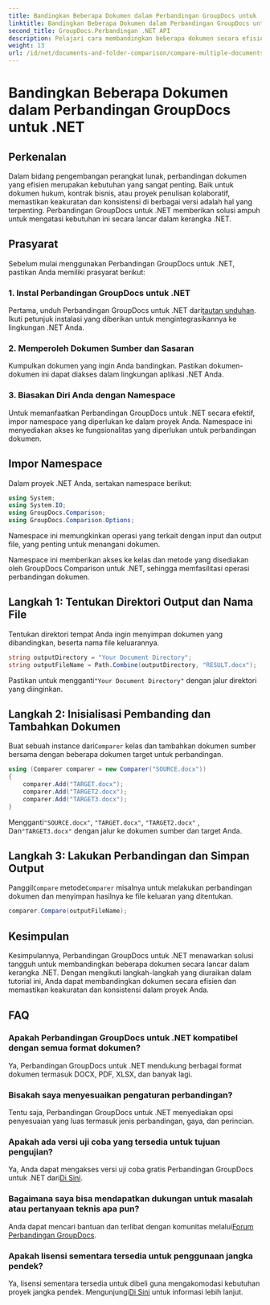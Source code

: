 ```yaml
---
title: Bandingkan Beberapa Dokumen dalam Perbandingan GroupDocs untuk .NET
linktitle: Bandingkan Beberapa Dokumen dalam Perbandingan GroupDocs untuk .NET
second_title: GroupDocs.Perbandingan .NET API
description: Pelajari cara membandingkan beberapa dokumen secara efisien menggunakan Perbandingan GroupDocs untuk .NET. Ikuti panduan langkah demi langkah kami untuk integrasi yang lancar.
weight: 13
url: /id/net/documents-and-folder-comparison/compare-multiple-documents-dotnet/
---
```


# Bandingkan Beberapa Dokumen dalam Perbandingan GroupDocs untuk .NET

## Perkenalan
Dalam bidang pengembangan perangkat lunak, perbandingan dokumen yang efisien merupakan kebutuhan yang sangat penting. Baik untuk dokumen hukum, kontrak bisnis, atau proyek penulisan kolaboratif, memastikan keakuratan dan konsistensi di berbagai versi adalah hal yang terpenting. Perbandingan GroupDocs untuk .NET memberikan solusi ampuh untuk mengatasi kebutuhan ini secara lancar dalam kerangka .NET.
## Prasyarat
Sebelum mulai menggunakan Perbandingan GroupDocs untuk .NET, pastikan Anda memiliki prasyarat berikut:
### 1. Instal Perbandingan GroupDocs untuk .NET
 Pertama, unduh Perbandingan GroupDocs untuk .NET dari[tautan unduhan](https://releases.groupdocs.com/comparison/net/). Ikuti petunjuk instalasi yang diberikan untuk mengintegrasikannya ke lingkungan .NET Anda.
### 2. Memperoleh Dokumen Sumber dan Sasaran
Kumpulkan dokumen yang ingin Anda bandingkan. Pastikan dokumen-dokumen ini dapat diakses dalam lingkungan aplikasi .NET Anda.
### 3. Biasakan Diri Anda dengan Namespace
Untuk memanfaatkan Perbandingan GroupDocs untuk .NET secara efektif, impor namespace yang diperlukan ke dalam proyek Anda. Namespace ini menyediakan akses ke fungsionalitas yang diperlukan untuk perbandingan dokumen.

## Impor Namespace
Dalam proyek .NET Anda, sertakan namespace berikut:

```csharp
using System;
using System.IO;
using GroupDocs.Comparison;
using GroupDocs.Comparison.Options;
```
Namespace ini memungkinkan operasi yang terkait dengan input dan output file, yang penting untuk menangani dokumen.

Namespace ini memberikan akses ke kelas dan metode yang disediakan oleh GroupDocs Comparison untuk .NET, sehingga memfasilitasi operasi perbandingan dokumen.
## Langkah 1: Tentukan Direktori Output dan Nama File
Tentukan direktori tempat Anda ingin menyimpan dokumen yang dibandingkan, beserta nama file keluarannya.
```csharp
string outputDirectory = "Your Document Directory";
string outputFileName = Path.Combine(outputDirectory, "RESULT.docx");
```
 Pastikan untuk mengganti`"Your Document Directory"` dengan jalur direktori yang diinginkan.
## Langkah 2: Inisialisasi Pembanding dan Tambahkan Dokumen
 Buat sebuah instance dari`Comparer` kelas dan tambahkan dokumen sumber bersama dengan beberapa dokumen target untuk perbandingan.
```csharp
using (Comparer comparer = new Comparer("SOURCE.docx"))
{
    comparer.Add("TARGET.docx");
    comparer.Add("TARGET2.docx");
    comparer.Add("TARGET3.docx");
}
```
 Mengganti`"SOURCE.docx"`, `"TARGET.docx"`, `"TARGET2.docx"` , Dan`"TARGET3.docx"` dengan jalur ke dokumen sumber dan target Anda.
## Langkah 3: Lakukan Perbandingan dan Simpan Output
 Panggil`Compare` metode`Comparer` misalnya untuk melakukan perbandingan dokumen dan menyimpan hasilnya ke file keluaran yang ditentukan.
```csharp
comparer.Compare(outputFileName);
```

## Kesimpulan
Kesimpulannya, Perbandingan GroupDocs untuk .NET menawarkan solusi tangguh untuk membandingkan beberapa dokumen secara lancar dalam kerangka .NET. Dengan mengikuti langkah-langkah yang diuraikan dalam tutorial ini, Anda dapat membandingkan dokumen secara efisien dan memastikan keakuratan dan konsistensi dalam proyek Anda.
## FAQ
### Apakah Perbandingan GroupDocs untuk .NET kompatibel dengan semua format dokumen?
Ya, Perbandingan GroupDocs untuk .NET mendukung berbagai format dokumen termasuk DOCX, PDF, XLSX, dan banyak lagi.
### Bisakah saya menyesuaikan pengaturan perbandingan?
Tentu saja, Perbandingan GroupDocs untuk .NET menyediakan opsi penyesuaian yang luas termasuk jenis perbandingan, gaya, dan perincian.
### Apakah ada versi uji coba yang tersedia untuk tujuan pengujian?
 Ya, Anda dapat mengakses versi uji coba gratis Perbandingan GroupDocs untuk .NET dari[Di Sini](https://releases.groupdocs.com/).
### Bagaimana saya bisa mendapatkan dukungan untuk masalah atau pertanyaan teknis apa pun?
 Anda dapat mencari bantuan dan terlibat dengan komunitas melalui[Forum Perbandingan GroupDocs](https://forum.groupdocs.com/c/comparison/12).
### Apakah lisensi sementara tersedia untuk penggunaan jangka pendek?
Ya, lisensi sementara tersedia untuk dibeli guna mengakomodasi kebutuhan proyek jangka pendek. Mengunjungi[Di Sini](https://purchase.groupdocs.com/temporary-license/) untuk informasi lebih lanjut.